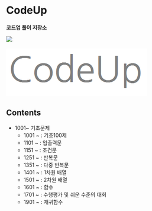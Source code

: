 # CodeUp
**코드업 풀이 저장소**

<img src="https://img.shields.io/badge/Java-007396?style=plastic&logo=java&logoColor=white"><br>

<img src="CodeUp_Image.png">

## Contents
- 1001~ 기초문제
  - 1001 ~ : 기초100제
  - 1101 ~ : 입출력문
  - 1151 ~ : 조건문
  - 1251 ~ : 반복문
  - 1351 ~ : 다중 반복문
  - 1401 ~ : 1차원 배열
  - 1501 ~ : 2차원 배열
  - 1601 ~ : 함수
  - 1701 ~ : 수행평가 및 쉬운 수준의 대회
  - 1901 ~ : 재귀함수
